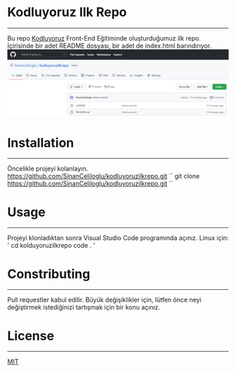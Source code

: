 # Kodluyoruz Ilk Repo
---
Bu repo [Kodluyoruz](https://kodluyoruz.org/tr/kodluyoruz/) Front-End Eğitiminde oluşturduğumuz ilk repo. İçirisinde bir adet README dosyası, bir adet de index.html barındırıyor.
![İlk Repo](https://github.com/SinanCeliloglu/kodluyoruzilkrepo/blob/main/img/kodluyoruzilkrepo.png?raw=true)
# Installation
---
Öncelikle projeyi kolanlayın. https://github.com/SinanCeliloglu/kodluyoruzilkrepo.git
´´
git clone https://github.com/SinanCeliloglu/kodluyoruzilkrepo.git
´´
# Usage
---
Projeyi klonladıktan sonra Visual Studio Code programında açınız.
Linux için:
'
cd kolduyoruzilkrepo
code .
'
# Constributing
---
Pull requestler kabul edilir. Büyük değişiklikler için, lütfen önce neyi değiştirmek istediğinizi tartışmak için bir konu açınız.

# License
---
[MIT](https://choosealicense.com/licenses/mit/)
